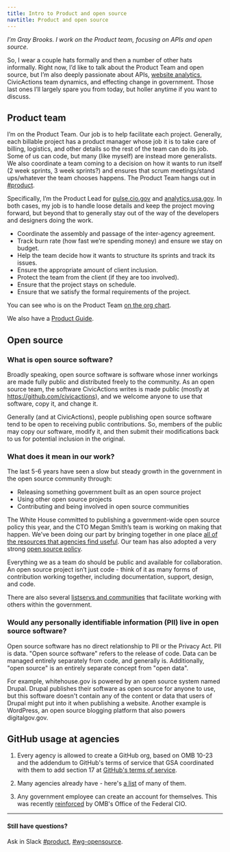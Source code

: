 ```yaml
---
title: Intro to Product and open source
navtitle: Product and open source
---
```


_I&rsquo;m Gray Brooks. I work on the Product team, focusing on APIs and open source._

So, I wear a couple hats formally and then a number of other hats informally.
Right now, I&rsquo;d like to talk about the Product Team and open source, but I&rsquo;m also deeply passionate about APIs, [website analytics](/google-analytics), CivicActions team dynamics, and effecting change in government. Those last ones I&rsquo;ll largely spare you from today, but holler anytime if you want to discuss.

## <a id="product-team">Product team</a>

I&rsquo;m on the Product Team. Our job is to help facilitate each project. Generally, each billable project has a product manager whose job it is to take care of billing, logistics, and other details so the rest of the team can do its job. Some of us can code, but many (like myself) are instead more generalists. We also coordinate a team coming to a decision on how it wants to run itself (2 week sprints, 3 week sprints?) and ensures that scrum meetings/stand ups/whatever the team chooses happens. The Product Team hangs out in [#product](https://civicactions.slack.com/messages/product/).

Specifically, I&rsquo;m the Product Lead for [pulse.cio.gov](https://pulse.cio.gov) and [analytics.usa.gov](https://analytics.usa.gov). In both cases, my job is to handle loose details and keep the project moving forward, but beyond that to generally stay out of the way of the developers and designers doing the work.

- Coordinate the assembly and passage of the inter-agency agreement.
- Track burn rate (how fast we&rsquo;re spending money) and ensure we stay on budget.
- Help the team decide how it wants to structure its sprints and track its issues.  
- Ensure the appropriate amount of client inclusion.
- Protect the team from the client (if they are too involved).  
- Ensure that the project stays on schedule.
- Ensure that we satisfy the formal requirements of the project.

You can see who is on the Product Team [on the org chart](/org-chart).

We also have a [Product Guide](https://pages.CivicActions.com/product-guide/).

## <a id="open-source">Open source</a>

### What is open source software?

Broadly speaking, open source software is software whose inner workings are made fully public and distributed freely to the community. As an open source team, the software CivicActions writes is made public (mostly at https://github.com/civicactions), and we welcome anyone to use that software, copy it, and change it.

Generally (and at CivicActions), people publishing open source software tend to be open to receiving public contributions. So, members of the public may copy our software, modify it, and then submit their modifications back to us for potential inclusion in the original.

### What does it mean in our work?

The last 5-6 years have seen a slow but steady growth in the government in the open source community through:

- Releasing something government built as an open source project
- Using other open source projects
- Contributing and being involved in open source communities

The White House committed to publishing a government-wide open source policy this year, and the CTO Megan Smith&rsquo;s team is working on making that happen. We&rsquo;ve been doing our part by bringing together in one place [all of the resources that agencies find useful](http://pages.CivicActions.com/open-source-program/). Our team has also adopted a very strong [open source policy](/open-source).

Everything we as a team do should be public and available for collaboration. An open source project isn’t just code - think of it as many forms of contribution working together, including documentation, support, design, and code.

There are also several [listservs and communities](/general-contacts-and-listservs/#listservs) that facilitate working with others within the government.

### Would any personally identifiable information (PII) live in open source software? 

Open source software has no direct relationship to PII or the Privacy Act. PII is data. "Open source software" refers to the release of code. Data can be managed entirely separately from code, and generally is. Additionally, "open source" is an entirely separate concept from "open data".

For example, whitehouse.gov is powered by an open source system named Drupal. Drupal publishes their software as open source for anyone to use, but this software doesn't contain any of the content or data that users of Drupal might put into it when publishing a website. Another example is WordPress, an open source blogging platform that also powers digitalgov.gov.

## <a id="github-use">GitHub usage at agencies</a>

1. Every agency is allowed to create a GitHub org, based on OMB 10-23 and the addendum to GitHub's terms of service that GSA coordinated with them to add section 17 at [GitHub's terms of service](https://help.github.com/articles/github-terms-of-service/).

1. Many agencies already have - here's [a list](https://government.github.com/community/#us-federal) of many of them.

1. Any government employee can create an account for themselves.  This was recently [reinforced](https://github.com/project-open-data/project-open-data.github.io/issues/346#issuecomment-169140589) by OMB's Office of the Federal CIO. 

---

#### Still have questions?
Ask in Slack [#product](https://civicactions.slack.com/messages/product/), [#wg-opensource](https://civicactions.slack.com/messages/wg-opensource/).
